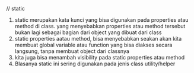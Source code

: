 // static
1. static merupakan kata kunci yang bisa digunakan pada properties atau method di class. yang menyebabkan properties atau method tersebut bukan lagi sebagai bagian dari object yang dibuat dari class
2. static properties aatau method, bisa menyebabkan seakan akan kita membuat global variable atau function yang bisa diakses secara langsung, tanpa membuat object dari classnya
3. kita juga bisa menambah visibility pada static properties atau method
4. BIasanya static ini sering digunakan pada jenis class utility/helper